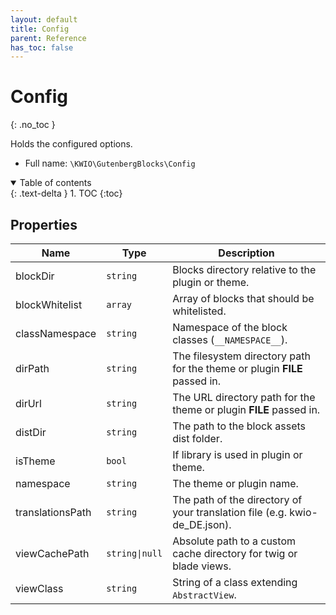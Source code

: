 ```yaml
---
layout: default
title: Config
parent: Reference
has_toc: false
---
```


# Config
{: .no_toc }

Holds the configured options.



* Full name: `\KWIO\GutenbergBlocks\Config`


<details open markdown="block">
  <summary>
    Table of contents
  </summary>
  {: .text-delta }
1. TOC
{:toc}
</details>


## Properties

| Name | Type | Description |
|------|------|-------------|
| blockDir | `string` | Blocks directory relative to the plugin or theme.  |
| blockWhitelist | `array` | Array of blocks that should be whitelisted.  |
| classNamespace | `string` | Namespace of the block classes (`__NAMESPACE__`).  |
| dirPath | `string` | The filesystem directory path for the theme or plugin __FILE__ passed in.  |
| dirUrl | `string` | The URL directory path for the theme or plugin __FILE__ passed in.  |
| distDir | `string` | The path to the block assets dist folder.  |
| isTheme | `bool` | If library is used in plugin or theme.  |
| namespace | `string` | The theme or plugin name.  |
| translationsPath | `string` | The path of the directory of your translation file (e.g. kwio-de_DE.json).  |
| viewCachePath | `string\|null` | Absolute path to a custom cache directory for twig or blade views.  |
| viewClass | `string` | String of a class extending `AbstractView`.  |

